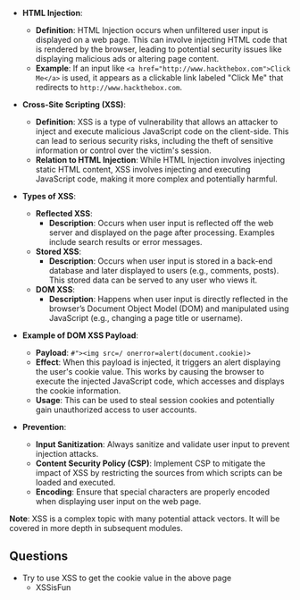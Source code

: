 - **HTML Injection**:
    - **Definition**: HTML Injection occurs when unfiltered user input is displayed on a web page. This can involve injecting HTML code that is rendered by the browser, leading to potential security issues like displaying malicious ads or altering page content.
    - **Example**: If an input like `<a href="http://www.hackthebox.com">Click Me</a>` is used, it appears as a clickable link labeled "Click Me" that redirects to `http://www.hackthebox.com`.



- **Cross-Site Scripting (XSS)**:
    - **Definition**: XSS is a type of vulnerability that allows an attacker to inject and execute malicious JavaScript code on the client-side. This can lead to serious security risks, including the theft of sensitive information or control over the victim's session.
    - **Relation to HTML Injection**: While HTML Injection involves injecting static HTML content, XSS involves injecting and executing JavaScript code, making it more complex and potentially harmful.



- **Types of XSS**:
    - **Reflected XSS**:
        - **Description**: Occurs when user input is reflected off the web server and displayed on the page after processing. Examples include search results or error messages.
    - **Stored XSS**:
        - **Description**: Occurs when user input is stored in a back-end database and later displayed to users (e.g., comments, posts). This stored data can be served to any user who views it.
    - **DOM XSS**:
        - **Description**: Happens when user input is directly reflected in the browser’s Document Object Model (DOM) and manipulated using JavaScript (e.g., changing a page title or username).



- **Example of DOM XSS Payload**:
    - **Payload**: `#"><img src=/ onerror=alert(document.cookie)>`
    - **Effect**: When this payload is injected, it triggers an alert displaying the user's cookie value. This works by causing the browser to execute the injected JavaScript code, which accesses and displays the cookie information.
    - **Usage**: This can be used to steal session cookies and potentially gain unauthorized access to user accounts.



- **Prevention**:
    - **Input Sanitization**: Always sanitize and validate user input to prevent injection attacks.
    - **Content Security Policy (CSP)**: Implement CSP to mitigate the impact of XSS by restricting the sources from which scripts can be loaded and executed.
    - **Encoding**: Ensure that special characters are properly encoded when displaying user input on the web page.


**Note**: XSS is a complex topic with many potential attack vectors. It will be covered in more depth in subsequent modules.


## Questions
- Try to use XSS to get the cookie value in the above page
	- XSSisFun